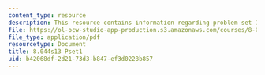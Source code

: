 ```yaml
---
content_type: resource
description: This resource contains information regarding problem set 1.
file: https://ol-ocw-studio-app-production.s3.amazonaws.com/courses/8-044-statistical-physics-i-spring-2013/b42068df2d2173d3b847ef3d0228b857_MIT8_044S13_ps1.pdf
file_type: application/pdf
resourcetype: Document
title: 8.044s13 Pset1
uid: b42068df-2d21-73d3-b847-ef3d0228b857
---
```

